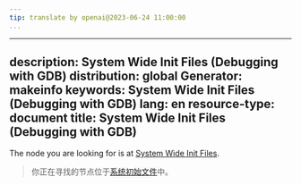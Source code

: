 ```yaml
---
tip: translate by openai@2023-06-24 11:00:00
...
```

---
description: System Wide Init Files (Debugging with GDB)
distribution: global
Generator: makeinfo
keywords: System Wide Init Files (Debugging with GDB)
lang: en
resource-type: document
title: System Wide Init Files (Debugging with GDB)
---

The node you are looking for is at [System Wide Init Files](Initialization-Files.html#System-Wide-Init-Files).

> 你正在寻找的节点位于[系统初始文件](Initialization-Files.html#System-Wide-Init-Files)中。
